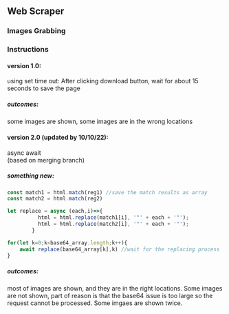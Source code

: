 ## Web Scraper
### Images Grabbing

### Instructions

#### version 1.0:
using set time out: After clicking download button, wait for about 15 seconds to save the page
##### outcomes: 
some images are shown, some images are in the wrong locations 

#### version 2.0 (updated by 10/10/22):
async await<br>  (based on merging branch)
##### something new:

```javascript
const match1 = html.match(reg1) //save the match results as array
const match2 = html.match(reg2)
```

```javascript
let replace = async (each,i)=>{
          html = html.replace(match1[i], '"' + each + '"');
          html = html.replace(match2[i], '"' + each + '"');
        }

for(let k=0;k<base64_array.length;k++){
    await replace(base64_array[k],k) //wait for the replacing process
}
```
##### outcomes: 
most of images are shown, and they are in the right locations. Some images are not shown, part of reason is that the base64 issue is too large so the request cannot be processed. Some imgaes are shown twice.
